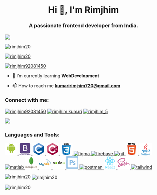 <h1 align="center">Hi 👋, I'm Rimjhim</h1>

<h3 align="center">A passionate frontend developer from India.</h3>

<img align="center" width="600"
src="https://cdn.dribbble.com/users/2412830/screenshots/10839740/media/4c0c8135a33a641e5aaac1e9485628c2.jpg?compress=1&resize=1000x750"/>
<p align="left"> <img src="https://komarev.com/ghpvc/?username=rimjhim20&label=Profile%20views&color=0e75b6&style=flat" alt="rimjhim20" /> </p>

<p align="left"> <a href="https://github.com/ryo-ma/github-profile-trophy"><img src="https://github-profile-trophy.vercel.app/?username=rimjhim20" alt="rimjhim20" /></a> </p>

<p align="left"> <a href="https://twitter.com/rimjhim92081450" target="blank"><img src="https://img.shields.io/twitter/follow/rimjhim92081450?logo=twitter&style=for-the-badge" alt="rimjhim92081450" /></a> </p>

- 🌱 I’m currently learning **WebDevelopment**

- 📫 How to reach me **kumaririmjhim720@gmail.com**

<h3 align="left">Connect with me:</h3>
<p align="left">
<a href="https://twitter.com/rimjhim92081450" target="blank"><img align="center" src="https://raw.githubusercontent.com/rahuldkjain/github-profile-readme-generator/master/src/images/icons/Social/twitter.svg" alt="rimjhim92081450" height="30" width="40" /></a>
<a href="https://linkedin.com/in/rimjhim kumari" target="blank"><img align="center" src="https://raw.githubusercontent.com/rahuldkjain/github-profile-readme-generator/master/src/images/icons/Social/linked-in-alt.svg" alt="rimjhim kumari" height="30" width="40" /></a>
<a href="https://instagram.com/rimjhim_5" target="blank"><img align="center" src="https://raw.githubusercontent.com/rahuldkjain/github-profile-readme-generator/master/src/images/icons/Social/instagram.svg" alt="rimjhim_5" height="30" width="40" /></a>
</p>
<img src="https://media.istockphoto.com/vectors/girl-with-dark-hair-works-on-a-laptop-work-from-home-freelance-stay-vector-id1250100531?k=20&m=1250100531&s=170667a&w=0&h=7AHk5msuqqNvInktsvWLqk2j1BfFBEUR-TthrXWJ19A="/>
<h3 align="left">Languages and Tools:</h3>
<p align="left"> <a href="https://developer.android.com" target="_blank"> <img src="https://raw.githubusercontent.com/devicons/devicon/master/icons/android/android-original-wordmark.svg" alt="android" width="40" height="40"/> </a> <a href="https://getbootstrap.com" target="_blank"> <img src="https://raw.githubusercontent.com/devicons/devicon/master/icons/bootstrap/bootstrap-plain-wordmark.svg" alt="bootstrap" width="40" height="40"/> </a> <a href="https://www.cprogramming.com/" target="_blank"> <img src="https://raw.githubusercontent.com/devicons/devicon/master/icons/c/c-original.svg" alt="c" width="40" height="40"/> </a> <a href="https://www.w3schools.com/cpp/" target="_blank"> <img src="https://raw.githubusercontent.com/devicons/devicon/master/icons/cplusplus/cplusplus-original.svg" alt="cplusplus" width="40" height="40"/> </a> <a href="https://www.w3schools.com/css/" target="_blank"> <img src="https://raw.githubusercontent.com/devicons/devicon/master/icons/css3/css3-original-wordmark.svg" alt="css3" width="40" height="40"/> </a> <a href="https://www.figma.com/" target="_blank"> <img src="https://www.vectorlogo.zone/logos/figma/figma-icon.svg" alt="figma" width="40" height="40"/> </a> <a href="https://firebase.google.com/" target="_blank"> <img src="https://www.vectorlogo.zone/logos/firebase/firebase-icon.svg" alt="firebase" width="40" height="40"/> </a> <a href="https://git-scm.com/" target="_blank"> <img src="https://www.vectorlogo.zone/logos/git-scm/git-scm-icon.svg" alt="git" width="40" height="40"/> </a> <a href="https://www.w3.org/html/" target="_blank"> <img src="https://raw.githubusercontent.com/devicons/devicon/master/icons/html5/html5-original-wordmark.svg" alt="html5" width="40" height="40"/> </a> <a href="https://www.java.com" target="_blank"> <img src="https://raw.githubusercontent.com/devicons/devicon/master/icons/java/java-original.svg" alt="java" width="40" height="40"/> </a> <a href="https://www.mathworks.com/" target="_blank"> <img src="https://upload.wikimedia.org/wikipedia/commons/2/21/Matlab_Logo.png" alt="matlab" width="40" height="40"/> </a> <a href="https://www.mongodb.com/" target="_blank"> <img src="https://raw.githubusercontent.com/devicons/devicon/master/icons/mongodb/mongodb-original-wordmark.svg" alt="mongodb" width="40" height="40"/> </a> <a href="https://www.mysql.com/" target="_blank"> <img src="https://raw.githubusercontent.com/devicons/devicon/master/icons/mysql/mysql-original-wordmark.svg" alt="mysql" width="40" height="40"/> </a> <a href="https://nodejs.org" target="_blank"> <img src="https://raw.githubusercontent.com/devicons/devicon/master/icons/nodejs/nodejs-original-wordmark.svg" alt="nodejs" width="40" height="40"/> </a> <a href="https://www.photoshop.com/en" target="_blank"> <img src="https://raw.githubusercontent.com/devicons/devicon/master/icons/photoshop/photoshop-line.svg" alt="photoshop" width="40" height="40"/> </a> <a href="https://postman.com" target="_blank"> <img src="https://www.vectorlogo.zone/logos/getpostman/getpostman-icon.svg" alt="postman" width="40" height="40"/> </a> <a href="https://reactjs.org/" target="_blank"> <img src="https://raw.githubusercontent.com/devicons/devicon/master/icons/react/react-original-wordmark.svg" alt="react" width="40" height="40"/> </a> <a href="https://sass-lang.com" target="_blank"> <img src="https://raw.githubusercontent.com/devicons/devicon/master/icons/sass/sass-original.svg" alt="sass" width="40" height="40"/> </a> <a href="https://tailwindcss.com/" target="_blank"> <img src="https://www.vectorlogo.zone/logos/tailwindcss/tailwindcss-icon.svg" alt="tailwind" width="40" height="40"/> </a> </p>

<p><img align="left" src="https://github-readme-stats.vercel.app/api/top-langs?username=rimjhim20&show_icons=true&locale=en&layout=compact" alt="rimjhim20" /></p>

<p>&nbsp;<img align="center" src="https://github-readme-stats.vercel.app/api?username=rimjhim20&show_icons=true&locale=en" alt="rimjhim20" /></p>

<p><img align="center" src="https://github-readme-streak-stats.herokuapp.com/?user=rimjhim20&" alt="rimjhim20" /></p>

